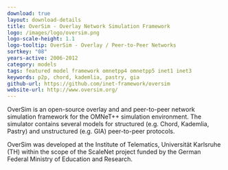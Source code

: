 ```yaml
---
download: true
layout: download-details
title: OverSim - Overlay Network Simulation Framework
logo: /images/logo/oversim.png
logo-scale-height: 1.1
logo-tooltip: OverSim - Overlay / Peer-to-Peer Networks
sortkey: "08"
years-active: 2006-2012
category: models
tags: featured model framework omnetpp4 omnetpp5 inet1 inet3
keywords: p2p, chord, kademlia, pastry, gia
github-url: https://github.com/inet-framework/oversim
website-url: http://www.oversim.org/
---
```


OverSim is an open-source overlay and and peer-to-peer network simulation
framework for the OMNeT++ simulation environment. The simulator contains
several models for structured (e.g. Chord, Kademlia, Pastry) and
unstructured (e.g. GIA) peer-to-peer protocols.

OverSim was developed at the Institute of Telematics, Universität Karlsruhe (TH)
within the scope of the ScaleNet project funded by the German Federal Ministry
of Education and Research.
